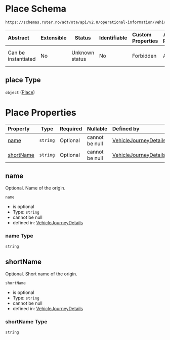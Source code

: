# Place Schema

```txt
https://schemas.ruter.no/adt/ota/api/v2.0/operational-information/vehicle-journey-details.json#/definitions/place
```




| Abstract            | Extensible | Status         | Identifiable | Custom Properties | Additional Properties | Access Restrictions | Defined In                                                                                                                 |
| :------------------ | ---------- | -------------- | ------------ | :---------------- | --------------------- | ------------------- | -------------------------------------------------------------------------------------------------------------------------- |
| Can be instantiated | No         | Unknown status | No           | Forbidden         | Allowed               | none                | [vehicle-journey-details.json\*](../../schema/operational-information/vehicle-journey-details.json "open original schema") |

## place Type

`object` ([Place](vehicle-journey-details-definitions-place.md))

# Place Properties

| Property                | Type     | Required | Nullable       | Defined by                                                                                                                                                                                                                               |
| :---------------------- | -------- | -------- | -------------- | :--------------------------------------------------------------------------------------------------------------------------------------------------------------------------------------------------------------------------------------- |
| [name](#name)           | `string` | Optional | cannot be null | [VehicleJourneyDetails](vehicle-journey-details-definitions-place-properties-name.md "https&#x3A;//schemas.ruter.no/adt/ota/api/v2.0/operational-information/vehicle-journey-details.json#/definitions/place/properties/name")           |
| [shortName](#shortname) | `string` | Optional | cannot be null | [VehicleJourneyDetails](vehicle-journey-details-definitions-place-properties-shortname.md "https&#x3A;//schemas.ruter.no/adt/ota/api/v2.0/operational-information/vehicle-journey-details.json#/definitions/place/properties/shortName") |

## name

Optional. Name of the origin.


`name`

-   is optional
-   Type: `string`
-   cannot be null
-   defined in: [VehicleJourneyDetails](vehicle-journey-details-definitions-place-properties-name.md "https&#x3A;//schemas.ruter.no/adt/ota/api/v2.0/operational-information/vehicle-journey-details.json#/definitions/place/properties/name")

### name Type

`string`

## shortName

Optional. Short name of the origin.


`shortName`

-   is optional
-   Type: `string`
-   cannot be null
-   defined in: [VehicleJourneyDetails](vehicle-journey-details-definitions-place-properties-shortname.md "https&#x3A;//schemas.ruter.no/adt/ota/api/v2.0/operational-information/vehicle-journey-details.json#/definitions/place/properties/shortName")

### shortName Type

`string`

